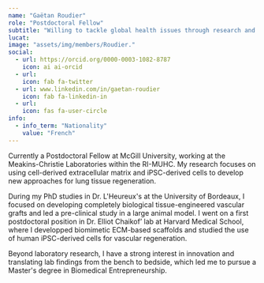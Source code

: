 ```yaml
---
name: "Gaëtan Roudier"
role: "Postdoctoral Fellow"
subtitle: "Willing to tackle global health issues through research and innovation in regenerative medicine."
lucat: 
image: "assets/img/members/Roudier."
social:
  - url: https://orcid.org/0000-0003-1082-8787
    icon: ai ai-orcid
  - url: 
    icon: fab fa-twitter
  - url: www.linkedin.com/in/gaetan-roudier
    icon: fab fa-linkedin-in
  - url: 
    icon: fas fa-user-circle
info:
  - info_term: "Nationality"
    value: "French"
---
```

Currently a Postdoctoral Fellow at McGill University, working at the Meakins-Christie Laboratories within the RI-MUHC. My research focuses on using cell-derived extracellular matrix and iPSC-derived cells to develop new approaches for lung tissue regeneration.

During my PhD studies in Dr. L'Heureux's at the University of Bordeaux, I focused on developing completely biological tissue-engineered vascular grafts and led a pre-clinical study in a large animal model. I went on a first postdoctoral position in Dr. Elliot Chaikof’ lab at Harvard Medical School, where I developped biomimetic ECM-based scaffolds and studied the use of human iPSC-derived cells for vascular regeneration.

Beyond laboratory research, I have a strong interest in innovation and translating lab findings from the bench to bedside, which led me to pursue a Master's degree in Biomedical Entrepreneurship.
